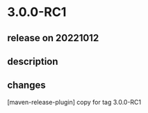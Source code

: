 # 3.0.0-RC1

## release on 20221012

## description

## changes

[maven-release-plugin] copy for tag 3.0.0-RC1

